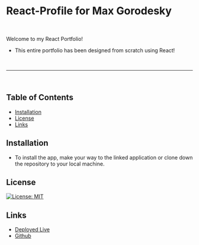 # React-Profile for Max Gorodesky

<br>


Welcome to my React Portfolio! 

* This entire portfolio has been designed from scratch using React!

<br>

---

<br>


## Table of Contents

- [Installation](#installation)
- [License](#license)
- [Links](#links)

## Installation


- To install the app, make your way to the linked application or clone down the repository to your local machine.

 

## License

[![License: MIT](https://img.shields.io/badge/License-MIT-yellow.svg)](https://opensource.org/licenses/MIT)



## Links
* [Deployed Live](https://jmg5369.github.io/React-Profile/)
* [Github](https://github.com/jmg5369/React-Profile)
